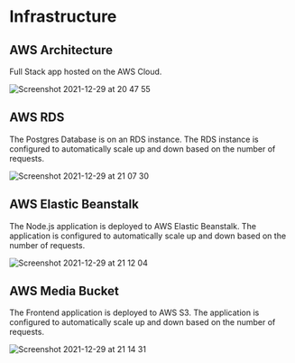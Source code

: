 # Infrastructure

## AWS Architecture

Full Stack app hosted on the AWS Cloud.

![Screenshot 2021-12-29 at 20 47 55](https://user-images.githubusercontent.com/11598255/147698283-e1ff7732-611f-445b-bb99-54099950504a.png)


## AWS RDS 

The Postgres Database is on an RDS instance. The RDS instance is configured to automatically scale up and down based on the number of requests.

![Screenshot 2021-12-29 at 21 07 30](https://user-images.githubusercontent.com/11598255/147699732-cdc643b5-b8b0-4ec9-a257-47a522991688.png)


## AWS Elastic Beanstalk

The Node.js application is deployed to AWS Elastic Beanstalk. The application is configured to automatically scale up and down based on the number of requests.

![Screenshot 2021-12-29 at 21 12 04](https://user-images.githubusercontent.com/11598255/147699865-33f71ecc-553f-4b37-8d30-8e2a7aea0da1.png)



## AWS Media Bucket

The Frontend application is deployed to AWS S3. The application is configured to automatically scale up and down based on the number of requests.

![Screenshot 2021-12-29 at 21 14 31](https://user-images.githubusercontent.com/11598255/147699983-bd6ff5b5-96bc-4dac-9e86-3dbb3ce948ef.png)
